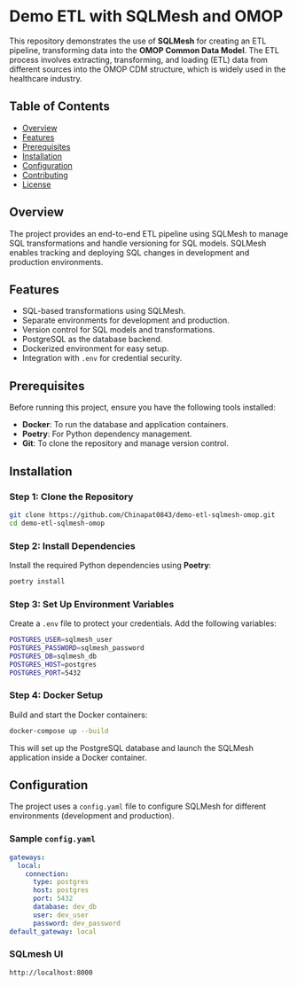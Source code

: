 # Demo ETL with SQLMesh and OMOP

This repository demonstrates the use of **SQLMesh** for creating an ETL pipeline, transforming data into the **OMOP Common Data Model**. The ETL process involves extracting, transforming, and loading (ETL) data from different sources into the OMOP CDM structure, which is widely used in the healthcare industry.

## Table of Contents

- [Overview](#overview)
- [Features](#features)
- [Prerequisites](#prerequisites)
- [Installation](#installation)
- [Configuration](#configuration)
- [Contributing](#contributing)
- [License](#license)

## Overview

The project provides an end-to-end ETL pipeline using SQLMesh to manage SQL transformations and handle versioning for SQL models. SQLMesh enables tracking and deploying SQL changes in development and production environments.

## Features

- SQL-based transformations using SQLMesh.
- Separate environments for development and production.
- Version control for SQL models and transformations.
- PostgreSQL as the database backend.
- Dockerized environment for easy setup.
- Integration with `.env` for credential security.

## Prerequisites

Before running this project, ensure you have the following tools installed:

- **Docker**: To run the database and application containers.
- **Poetry**: For Python dependency management.
- **Git**: To clone the repository and manage version control.

## Installation

### Step 1: Clone the Repository

```bash
git clone https://github.com/Chinapat0843/demo-etl-sqlmesh-omop.git
cd demo-etl-sqlmesh-omop
```

### Step 2: Install Dependencies

Install the required Python dependencies using **Poetry**:

```bash
poetry install
```

### Step 3: Set Up Environment Variables

Create a `.env` file to protect your credentials. Add the following variables:

```bash
POSTGRES_USER=sqlmesh_user
POSTGRES_PASSWORD=sqlmesh_password
POSTGRES_DB=sqlmesh_db
POSTGRES_HOST=postgres
POSTGRES_PORT=5432
```

### Step 4: Docker Setup

Build and start the Docker containers:

```bash
docker-compose up --build
```

This will set up the PostgreSQL database and launch the SQLMesh application inside a Docker container.

## Configuration

The project uses a `config.yaml` file to configure SQLMesh for different environments (development and production).

### Sample `config.yaml`

```yaml
gateways:
  local:
    connection:
      type: postgres
      host: postgres
      port: 5432
      database: dev_db
      user: dev_user
      password: dev_password
default_gateway: local

```
### SQLmesh UI
```
http://localhost:8000
```


